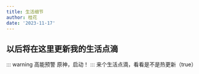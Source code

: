 ```yaml
---
title: 生活细节
author: 桂花
date: '2023-11-17'
---
```


## 以后将在这里更新我的生活点滴 
::: warning 高能预警
原神，启动！
:::
来个生活点滴，看看是不是热更新（true）